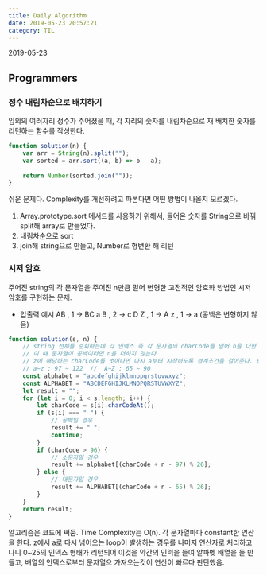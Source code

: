 ```yaml
---
title: Daily Algorithm
date: 2019-05-23 20:57:21
category: TIL
---
```

2019-05-23
## Programmers
### 정수 내림차순으로 배치하기
임의의 여러자리 정수가 주어졌을 때, 각 자리의 숫자를 내림차순으로 재 배치한 숫자를 리턴하는 함수를 작성한다.
```js
function solution(n) {
    var arr = String(n).split("");
    var sorted = arr.sort((a, b) => b - a);
    
    return Number(sorted.join(""));
}
```
쉬운 문제다. Complexity를 개선하려고 파본다면 어떤 방법이 나올지 모르겠다.

1. Array.prototype.sort 메서드를 사용하기 위해서, 들어온 숫자를 String으로 바꿔 split해 array로 만들었다.
2. 내림차순으로 sort
3. join해 string으로 만들고, Number로 형변환 해 리턴

### 시저 암호
주어진 string의 각 문자열을 주어진 n만큼 밀어 변형한 고전적인 암호화 방법인 시저 암호를 구현하는 문제.
- 입출력 예시
AB , 1 -> BC
a B , 2 -> c D
Z , 1 -> A
z , 1 -> a
(공백은 변형하지 않음)
```js
function solution(s, n) {
    // string 전체를 순회하는데 각 인덱스 즉 각 문자열의 charCode를 얻어 n을 더한 charCode를 문자열로 변환해 결과에 concat한다
    // 이 때 문자열이 공백이라면 n을 더하지 않는다
    // z에 해당하는 charCode를 벗어나면 다시 a부터 시작하도록 경계조건을 걸어준다. 단, 대문자는 대문자끼리, 소문자는 소문자끼리 loop을 만든다.
    // a~z : 97 ~ 122  //  A~Z : 65 ~ 90
    const alphabet = "abcdefghijklmnopqrstuvwxyz";
    const ALPHABET = "ABCDEFGHIJKLMNOPQRSTUVWXYZ";
    let result = "";
    for (let i = 0; i < s.length; i++) {
        let charCode = s[i].charCodeAt();
        if (s[i] === " ") {
            // 공백일 경우
            result += " ";
            continue;
        }
        if (charCode > 96) {
            // 소문자일 경우
            result += alphabet[(charCode + n - 97) % 26];
        } else {
            // 대문자일 경우
            result += ALPHABET[(charCode + n - 65) % 26];
        }
    }
    return result;
}
```
알고리즘은 코드에 써둠. Time Complexity는 O(n). 각 문자열마다 constant한 연산을 한다.
z에서 a로 다시 넘어오는 loop이 발생하는 경우를 나머지 연산자로 처리하고 나니 0~25의 인덱스 형태가 리턴되어 이것을 약간의 인력을 들여 알파벳 배열을 둘 만들고, 배열의 인덱스로부터 문자열으 가져오는것이 연산이 빠르다 판단했음.
